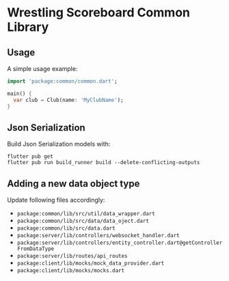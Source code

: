 # Wrestling Scoreboard Common Library

## Usage

A simple usage example:

```dart
import 'package:common/common.dart';

main() {
  var club = Club(name: 'MyClubName');
}
```

## Json Serialization

Build Json Serialization models with:
```
flutter pub get
flutter pub run build_runner build --delete-conflicting-outputs
```

## Adding a new data object type

Update following files accordingly:
- `package:common/lib/src/util/data_wrapper.dart`
- `package:common/lib/src/data/data_oject.dart`
- `package:common/lib/src/data.dart`
- `package:server/lib/controllers/websocket_handler.dart`
- `package:server/lib/controllers/entity_controller.dart@getControllerFromDataType`
- `package:server/lib/routes/api_routes`
- `package:client/lib/mocks/mock_data_provider.dart`
- `package:client/lib/mocks/mocks.dart`
